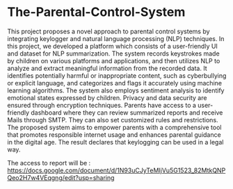 # The-Parental-Control-System
This project proposes a novel approach to parental control systems by integrating keylogger and natural language processing (NLP) techniques.
In this project, we developed a platform which consists of  a user-friendly UI and dataset for NLP summarization. 
The system records keystrokes made by children on various platforms and applications, and then utilizes NLP to analyze 
and extract meaningful information from the recorded data. It identifies potentially harmful or inappropriate content, 
such as cyberbullying or explicit language, and categorizes and flags it accurately using machine learning algorithms. 
The system also employs sentiment analysis to identify emotional states expressed by children. 
Privacy and data security are ensured through encryption techniques. 
Parents have access to a user-friendly dashboard where they can review summarized reports and receive Mails through SMTP. 
They can also set customized rules and restrictions. 
The proposed system aims to empower parents with a comprehensive tool that promotes responsible internet usage and enhances parental guidance in the digital age.
The result declares that keylogging can be used in a legal way. 

The access to report will be : 
https://docs.google.com/document/d/1N93uCJyTeMIjVu5G1523_82MtkQNPQeo2H7w4VEqgng/edit?usp=sharing
